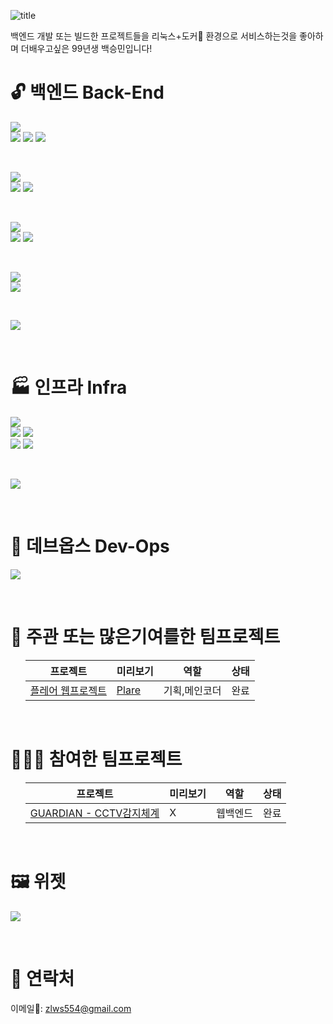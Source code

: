 ![title](https://amel.kr/dl/bsm.png)

백엔드 개발 또는 빌드한 프로젝트들을 리눅스+도커🐳 환경으로 서비스하는것을 좋아하며 더배우고싶은 99년생 백승민입니다!

# 🔓 백엔드 Back-End

<p>
    <img src="https://img.shields.io/badge/Java-007396?style=for-the-badge&logo=oracle&logoColor=white"/>
    <br/>
    <img src="https://img.shields.io/badge/Spring Boot-6DB33F?style=for-the-badge&logo=spring-boot&logoColor=white"/>
    <img src="https://img.shields.io/badge/Tomcat-83682E?style=for-the-badge&logo=Apache-Tomcat&logoColor=white"/>
    <img src="https://img.shields.io/badge/JSP-6DB33F?style=for-the-badge&logo=oracle&logoColor=white"/>
</p>
<br/>
<p>
    <img src="https://img.shields.io/badge/JavaScript-F7DF1E?style=for-the-badge&logo=javascript&logoColor=white"/>
    <br/>
    <img src="https://img.shields.io/badge/Node.js-339933?style=for-the-badge&logo=node.js&logoColor=white"/>
    <img src="https://img.shields.io/badge/Express-339933?style=for-the-badge&logo=Express&logoColor=white"/>
</p>
<br/>
<p>
    <img src="https://img.shields.io/badge/DBMS-4479A1?style=for-the-badge&logo=Databricks&logoColor=white"/>
    <br/>
    <img src="https://img.shields.io/badge/MySQL-4479A1?style=for-the-badge&logo=mysql&logoColor=white"/>
    <img src="https://img.shields.io/badge/MariaDB-003545?style=for-the-badge&logo=mariadb&logoColor=white"/>
</p>
<br/>
<p>
    <img src="https://img.shields.io/badge/C%23-239120?style=for-the-badge&logo=c-sharp&logoColor=white"/>
    <br/>
    <img src="https://img.shields.io/badge/Unity-040404?style=for-the-badge&logo=Unity&logoColor=white"/>
</p>
<br/>
<p>
    <img src="https://img.shields.io/badge/Python-234969?style=for-the-badge&logo=python&logoColor=white"/>
</p>
<br/>

# 🏭 인프라 Infra

<p>
    <img src="https://img.shields.io/badge/Linux-FCC624?style=for-the-badge&logo=linux&logoColor=white"/>
    <br/>
    <img src="https://img.shields.io/badge/Debian-A81D33?style=for-the-badge&logo=Debian&logoColor=white"/>
    <img src="https://img.shields.io/badge/Ubuntu-E95420?style=for-the-badge&logo=Ubuntu&logoColor=white"/>
    <br/>
    <img src="https://img.shields.io/badge/Fedora-51A2DA?style=for-the-badge&logo=Fedora&logoColor=white"/>
    <img src="https://img.shields.io/badge/CentOS-262577?style=for-the-badge&logo=CentOS&logoColor=white"/>
</p>
<br/>
<p>
    <img src="https://img.shields.io/badge/Docker-0F6CB3?style=for-the-badge&logo=Docker&logoColor=white"/>
</p>
<br/>

# 🧰 데브옵스 Dev-Ops

<p>
    <img src="https://img.shields.io/badge/Git-F05032?style=for-the-badge&logo=Git&logoColor=white"/>
</p>
<br/>

# 👬 주관 또는 많은기여를한 팀프로젝트

<ul>

프로젝트|미리보기|역할|상태
---|---|---|---
[플레어 웹프로젝트](https://github.com/me9min/HOSEO-2A-2-Plare) | [Plare](http://amel.kr) | 기획,메인코더 | 완료

</ul>
<br/>

# 👩‍👦‍👦 참여한 팀프로젝트

<ul>

프로젝트|미리보기|역할|상태
---|---|---|---
[GUARDIAN - CCTV감지체계](https://github.com/osamhack2020/WEB_GUARDIAN_GUARDIAN) | X | 웹백엔드 | 완료

</ul>
<br/>

# 🖼️ 위젯

[![](https://github-readme-stats.vercel.app/api?username=me9min)](https://github-readme-stats.vercel.app/api?username=me9min)

<br/>

# 🔔 연락처

이메일📧: zlws554@gmail.com
